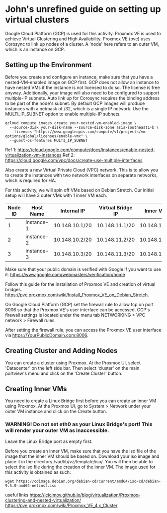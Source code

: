 # John's unrefined guide on setting up virtual clusters
Google Cloud Platform (GCP) is used for this activity.
Proxmox VE is used to achieve Virtual Clustering and High Availability.
Proxmox VE (pve) uses Corosync to link up nodes of a cluster.
A 'node' here refers to an outer VM, which is an instance on GCP.

## Setting up the Environment
Before you create and configure an instance, make sure that you have a nested-VM-enabled image on GCP first. 
GCP does not allow an instance to have nested VMs if the instance is not licensed to do so. The license is free anyway. 
Additionally, your image will also need to be configured to support multiple-IP subnets.
Auto link up for Corosync requires the binding address to be part of the node's subnet. 
By default GCP images will produce instances with a netmask of /32, which is a single IP network.
Use the MULTI_IP_SUBNET option to enable multiple-IP subnets.
```
gcloud compute images create your-nested-vm-enabled-image \
  --source-disk your-disk-name --source-disk-zone asia-southeast1-b \
  --licenses "https://www.googleapis.com/compute/v1/projects/vm-options/global/licenses/enable-vmx" \
  --guest-os-features MULTI_IP_SUBNET
```
Ref 1: https://cloud.google.com/compute/docs/instances/enable-nested-virtualization-vm-instances
Ref 2: https://cloud.google.com/vpc/docs/create-use-multiple-interfaces

Also create a new Virtual Private Cloud (VPC) network. 
This is to allow you to create the instances with two network interfaces on separate networks, which is required for HA.


For this activity, we will spin off VMs based on Debian Stretch.
Our initial setup will have 3 outer VMs with 1 inner VM each.

| Node ID  		| Host Name 	| Internal IP 		| Virtual Bridge IP | Inner VM IP		|
| ------------- | ------------- | ------------		| ------------		| ------------		|
| 1  			| instance-1  	| 10.148.10.1/20 	| 10.148.11.1/20	| 10.148.12.1/20	|
| 2  			| instance-2 	| 10.148.10.2/20 	| 10.148.11.2/20	| 10.148.12.2/20	|
| 3  			| instance-3  	| 10.148.10.3/20 	| 10.148.11.3/20	| 10.148.12.3/20	|


Make sure that your public domain is verified with Google if you want to use it.
https://www.google.com/webmasters/verification/home

Follow this guide for the installation of Proxmox VE and creation of virtual bridges. https://pve.proxmox.com/wiki/Install_Proxmox_VE_on_Debian_Stretch.

On Google Cloud Platform (GCP) set the firewall rule to allow tcp on port 8006 so that the Proxmox VE's user interface can be accessed. GCP's firewall settings is located under the menu tab NETWORKING > VPC network > Firewall rules.

After setting the firewall rule, you can access the Proxmox VE user interface via https://YourPublicDomain.com:8006.


## Creating Cluster and Adding Nodes 
You can create a cluster using Proxmox. At the Proxmox UI, select 'Datacenter' on the left side bar. 
Then select 'cluster' on the main portview's menu and click on the 'Create Cluster' button.


## Creating Inner VMs
You need to create a Linux Bridge first before you can create an inner VM using Proxmox. At the Proxmox UI, go to System > Network under your outer VM instance and click on the Create button.
### WARNING! Do not set eth0 as your Linux Bridge's port! This will render your outer VM as inaccessible.
Leave the Linux Bridge port as empty first.

Before you create an inner VM, make sure that you have the iso file of the image that the inner VM should be based on. Download your iso image and place it in the directory /var/lib/vz/template/iso/. You will then be able to select the iso file during the creation of the inner VM. The image used for this activity is obtained as such:

```
wget https://cdimage.debian.org/debian-cd/current/amd64/iso-cd/debian-9.5.0-amd64-netinst.iso
```


useful links
https://icicimov.github.io/blog/virtualization/Proxmox-clustering-and-nested-virtualization/
https://pve.proxmox.com/wiki/Proxmox_VE_4.x_Cluster
